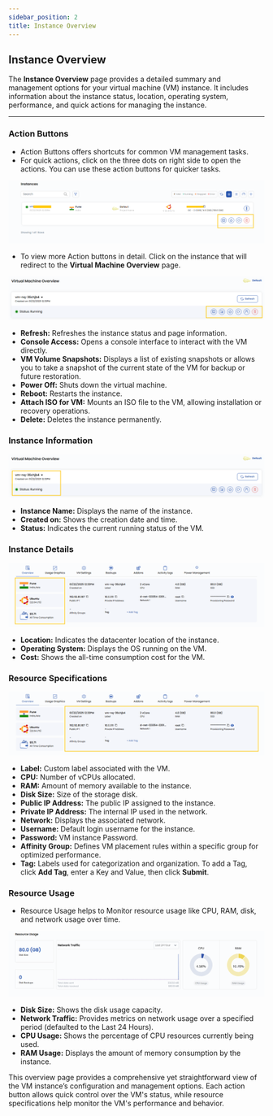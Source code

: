 ```yaml
---
sidebar_position: 2
title: Instance Overview
---
```


## Instance Overview

The **Instance Overview** page provides a detailed summary and management options for your virtual machine (VM) instance. It includes information about the instance status, location, operating system, performance, and quick actions for managing the instance.

----------

### Action Buttons

- Action Buttons offers shortcuts for common VM management tasks.
- For quick actions, click on the three dots on right side to open the actions. You can use these action buttons for quicker tasks.

![alt text](images/stackconsole-instance-overview.png) 

- To view more Action buttons in detail. Click on the instance that will redirect to the **Virtual Machine Overview** page.

![alt text](images/stackconsole-instance-overview-action-buttons.png)

-   **Refresh:** Refreshes the instance status and page information. 
-   **Console Access:** Opens a console interface to interact with the VM directly.
-   **VM Volume Snapshots:** Displays a list of existing snapshots or allows you to take a snapshot of the current state of the VM for backup or future restoration.
-   **Power Off:** Shuts down the virtual machine.
-   **Reboot:** Restarts the instance.
-   **Attach ISO for VM:** Mounts an ISO file to the VM, allowing installation or recovery operations.
-   **Delete:** Deletes the instance permanently.
    

### Instance Information

![alt text](images/stackconsole-instance-overview-info.png) 

-   **Instance Name:** Displays the name of the instance.
-   **Created on:** Shows the creation date and time.
-   **Status:** Indicates the current running status of the VM.

### Instance Details

![alt text](images/stackconsole-instance-overview-info-location.png) 

-   **Location:** Indicates the datacenter location of the instance.
-   **Operating System:** Displays the OS running on the VM.
-   **Cost:** Shows the all-time consumption cost for the VM.    

### Resource Specifications

![alt text](images/stackconsole-instance-overview-details.png) 

-   **Label:** Custom label associated with the VM.
-   **CPU:** Number of vCPUs allocated.
-   **RAM:** Amount of memory available to the instance.
-   **Disk Size:** Size of the storage disk.
-   **Public IP Address:** The public IP assigned to the instance.
-   **Private IP Address:** The internal IP used in the network.
-   **Network:** Displays the associated network.
-   **Username:** Default login username for the instance.
-   **Password:** VM instance Password.
-   **Affinity Group:** Defines VM placement rules within a specific group for optimized performance.
-   **Tag:** Labels used for categorization and organization. To add a Tag, click **Add Tag**, enter a Key and Value, then click **Submit**.    

### Resource Usage

- Resource Usage helps to Monitor resource usage like CPU, RAM, disk, and network usage over time.

![alt text](images/stackconsole-instance-overview-resource-details.png) 

-   **Disk Size:** Shows the disk usage capacity.
-   **Network Traffic:** Provides metrics on network usage over a specified period (defaulted to the Last 24 Hours).
-   **CPU Usage:** Shows the percentage of CPU resources currently being used.
-   **RAM Usage:** Displays the amount of memory consumption by the instance.
    

This overview page provides a comprehensive yet straightforward view of the VM instance’s configuration and management options. Each action button allows quick control over the VM's status, while resource specifications help monitor the VM's performance and behavior.